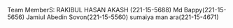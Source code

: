 Team MemberS:
RAKIBUL HASAN AKASH (221-15-5688)
Md Bappy(221-15-5656)
Jamiul Abedin Sovon(221-15-5560)
sumaiya man ara(221-15-4671)



